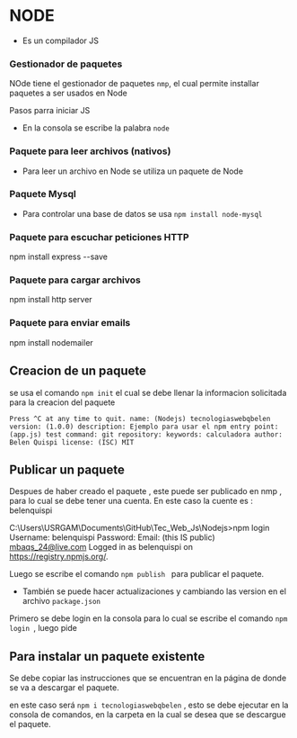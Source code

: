 # NODE
* Es un compilador JS

### Gestionador de paquetes
NOde tiene el gestionador de paquetes `nmp`, el cual permite  installar paquetes a ser usados en Node

Pasos parra iniciar JS
* En la consola se escribe la palabra `node`

### Paquete para leer archivos (nativos)
- Para leer un archivo en Node se utiliza un paquete de Node

### Paquete Mysql
- Para controlar una base de datos se usa `npm install node-mysql
 `
### Paquete para escuchar peticiones HTTP
 npm install express --save

### Paquete para cargar archivos 
npm install http server

### Paquete para enviar emails
npm install nodemailer




## Creacion de un paquete 
se usa el comando `npm init` 
el cual se debe llenar la informacion solicitada para la creacion del paquete

`Press ^C at any time to quit.
name: (Nodejs) tecnologiaswebqbelen
version: (1.0.0)
description: Ejemplo para usar el npm
entry point: (app.js)
test command:
git repository:
keywords: calculadora
author: Belen Quispi
license: (ISC) MIT `

## Publicar un paquete 
Despues de haber creado el paquete , este puede ser publicado en nmp , para lo cual se debe tener una cuenta. En este caso la cuente es : belenquispi

C:\Users\USRGAM\Documents\GitHub\Tec_Web_Js\Nodejs>npm login
Username: belenquispi
Password:
Email: (this IS public) mbaqs_24@live.com
Logged in as belenquispi on https://registry.npmjs.org/.


Luego se escribe el comando `npm publish ` para publicar el paquete.

* También se puede hacer actualizaciones y cambiando las version en el archivo `package.json`

Primero se debe login en la consola para lo cual se escribe el comando  `npm login `, luego pide 

## Para instalar un paquete existente

Se debe copiar las instrucciones que se encuentran en la página de donde se va a descargar el paquete.

en este caso será `npm i tecnologiaswebqbelen` , esto se debe ejecutar en la consola de comandos, en la carpeta en la cual se desea que se descargue el paquete.

